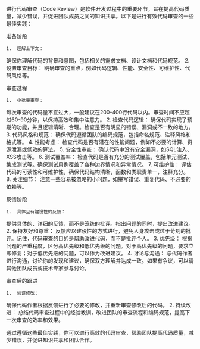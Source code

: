 进行代码审查（Code Review）是软件开发过程中的重要环节，旨在提高代码质量，减少错误，并促进团队成员之间的知识共享。以下是进行有效代码审查的一些最佳实践：

准备阶段

	1.	理解上下文：
确保你理解代码的背景和意图，包括相关的需求文档、设计文档和代码规范。
2.	设置审查目标：
明确审查的重点，例如代码逻辑、性能、安全性、可维护性、代码风格等。

审查过程

	1.	小批量审查：
每次审查的代码量不宜过大，一般建议在200-400行代码以内。审查时间不应超过60-90分钟，以保持高效和集中注意力。
2.	检查代码逻辑：
确保代码实现了预期的功能，并且逻辑清晰、合理。检查是否有明显的错误、漏洞或不一致的地方。
3.	代码风格和规范：
确保代码遵循团队的编码规范，包括命名规范、注释风格和格式等。
4.	性能考虑：
检查代码是否有潜在的性能问题，例如不必要的计算、资源泄漏或低效的算法。
5.	安全性审查：
确认代码中没有安全漏洞，如SQL注入、XSS攻击等。
6.	测试覆盖率：
检查代码是否有充分的测试覆盖，包括单元测试、集成测试等。确保测试用例覆盖了各种边界情况和异常情况。
7.	可维护性：
评估代码的可读性和可维护性，确保代码结构清晰，函数和类职责单一，注释充分。
8.	关注细节：
注意一些容易被忽略的小问题，如拼写错误、重复代码、不必要的依赖等。

反馈阶段

	1.	具体且有建设性的反馈：
提供具体的、详细的反馈，而不是笼统的批评。指出问题的同时，提出改进建议。
2.	保持友好和尊重：
反馈应以建设性的方式进行，避免人身攻击或过于苛刻的批评。记住，代码审查的目的是帮助改进代码，而不是批评个人。
3.	优先级：
根据问题的严重程度，区分高优先级和低优先级的问题。对于高优先级的问题，要求立即修复；对于低优先级的问题，可以作为改进建议。
4.	讨论与沟通：
与代码作者进行沟通，讨论你的发现和建议，确保双方理解并达成一致。如果有争议，可以请其他团队成员或技术专家参与讨论。

审查后的跟进

	1.	验证修改：
确保代码作者根据反馈进行了必要的修改，并重新审查修改后的代码。
2.	持续改进：
总结代码审查过程中的经验教训，改进团队的审查流程和编码规范，提高下一次审查的效率和效果。

通过遵循这些最佳实践，你可以进行高效的代码审查，帮助团队提高代码质量，减少错误，并促进知识共享和团队合作。